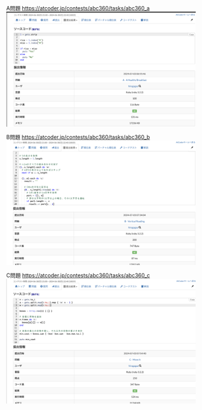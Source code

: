 A問題
https://atcoder.jp/contests/abc360/tasks/abc360_a
![alt text](image.png)

B問題
https://atcoder.jp/contests/abc360/tasks/abc360_b
![alt text](image-1.png)

C問題
https://atcoder.jp/contests/abc360/tasks/abc360_c
![alt text](image-2.png)